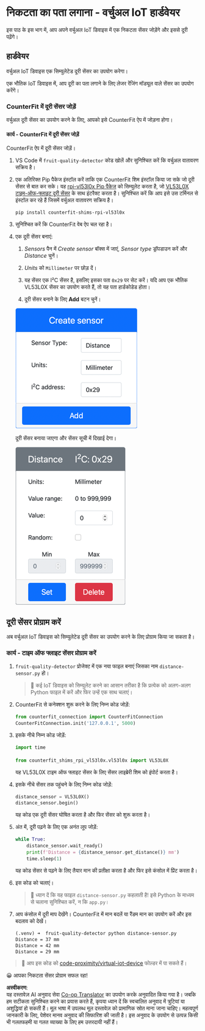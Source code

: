 <!--
CO_OP_TRANSLATOR_METADATA:
{
  "original_hash": "7e9f05bdc50a40fd924b1d66934471bf",
  "translation_date": "2025-08-25T16:42:12+00:00",
  "source_file": "4-manufacturing/lessons/4-trigger-fruit-detector/virtual-device-proximity.md",
  "language_code": "hi"
}
-->
# निकटता का पता लगाना - वर्चुअल IoT हार्डवेयर

इस पाठ के इस भाग में, आप अपने वर्चुअल IoT डिवाइस में एक निकटता सेंसर जोड़ेंगे और इससे दूरी पढ़ेंगे।

## हार्डवेयर

वर्चुअल IoT डिवाइस एक सिम्युलेटेड दूरी सेंसर का उपयोग करेगा।

एक भौतिक IoT डिवाइस में, आप दूरी का पता लगाने के लिए लेजर रेंजिंग मॉड्यूल वाले सेंसर का उपयोग करेंगे।

### CounterFit में दूरी सेंसर जोड़ें

वर्चुअल दूरी सेंसर का उपयोग करने के लिए, आपको इसे CounterFit ऐप में जोड़ना होगा।

#### कार्य - CounterFit में दूरी सेंसर जोड़ें

CounterFit ऐप में दूरी सेंसर जोड़ें।

1. VS Code में `fruit-quality-detector` कोड खोलें और सुनिश्चित करें कि वर्चुअल वातावरण सक्रिय है।

1. एक अतिरिक्त Pip पैकेज इंस्टॉल करें ताकि एक CounterFit शिम इंस्टॉल किया जा सके जो दूरी सेंसर से बात कर सके। यह [rpi-vl53l0x Pip पैकेज](https://pypi.org/project/rpi-vl53l0x/) को सिम्युलेट करता है, जो [VL53L0X टाइम-ऑफ-फ्लाइट दूरी सेंसर](https://wiki.seeedstudio.com/Grove-Time_of_Flight_Distance_Sensor-VL53L0X/) के साथ इंटरैक्ट करता है। सुनिश्चित करें कि आप इसे उस टर्मिनल से इंस्टॉल कर रहे हैं जिसमें वर्चुअल वातावरण सक्रिय है।

    ```sh
    pip install counterfit-shims-rpi-vl53l0x
    ```

1. सुनिश्चित करें कि CounterFit वेब ऐप चल रहा है।

1. एक दूरी सेंसर बनाएं:

    1. *Sensors* पैन में *Create sensor* बॉक्स में जाएं, *Sensor type* ड्रॉपडाउन करें और *Distance* चुनें।

    1. *Units* को `Millimeter` पर छोड़ दें।

    1. यह सेंसर एक I²C सेंसर है, इसलिए इसका पता `0x29` पर सेट करें। यदि आप एक भौतिक VL53L0X सेंसर का उपयोग करते हैं, तो यह पता हार्डकोडेड होता।

    1. दूरी सेंसर बनाने के लिए **Add** बटन चुनें।

    ![दूरी सेंसर सेटिंग्स](../../../../../translated_images/counterfit-create-distance-sensor.967c9fb98f27888d95920c9784d004c972490eb71f70397fe13bd70a79a879a3.hi.png)

    दूरी सेंसर बनाया जाएगा और सेंसर सूची में दिखाई देगा।

    ![दूरी सेंसर बनाया गया](../../../../../translated_images/counterfit-distance-sensor.079eefeeea0b68afc36431ce8fcbe2f09a7e4916ed1cd5cb30e696db53bc18fa.hi.png)

## दूरी सेंसर प्रोग्राम करें

अब वर्चुअल IoT डिवाइस को सिम्युलेटेड दूरी सेंसर का उपयोग करने के लिए प्रोग्राम किया जा सकता है।

### कार्य - टाइम ऑफ फ्लाइट सेंसर प्रोग्राम करें

1. `fruit-quality-detector` प्रोजेक्ट में एक नया फाइल बनाएं जिसका नाम `distance-sensor.py` हो।

    > 💁 कई IoT डिवाइस को सिम्युलेट करने का आसान तरीका है कि प्रत्येक को अलग-अलग Python फाइल में करें और फिर उन्हें एक साथ चलाएं।

1. CounterFit से कनेक्शन शुरू करने के लिए निम्न कोड जोड़ें:

    ```python
    from counterfit_connection import CounterFitConnection
    CounterFitConnection.init('127.0.0.1', 5000)
    ```

1. इसके नीचे निम्न कोड जोड़ें:

    ```python
    import time
    
    from counterfit_shims_rpi_vl53l0x.vl53l0x import VL53L0X
    ```

    यह VL53L0X टाइम ऑफ फ्लाइट सेंसर के लिए सेंसर लाइब्रेरी शिम को इंपोर्ट करता है।

1. इसके नीचे सेंसर तक पहुंचने के लिए निम्न कोड जोड़ें:

    ```python
    distance_sensor = VL53L0X()
    distance_sensor.begin()
    ```

    यह कोड एक दूरी सेंसर घोषित करता है और फिर सेंसर को शुरू करता है।

1. अंत में, दूरी पढ़ने के लिए एक अनंत लूप जोड़ें:

    ```python
    while True:
        distance_sensor.wait_ready()
        print(f'Distance = {distance_sensor.get_distance()} mm')
        time.sleep(1)
    ```

    यह कोड सेंसर से पढ़ने के लिए तैयार मान की प्रतीक्षा करता है और फिर इसे कंसोल में प्रिंट करता है।

1. इस कोड को चलाएं।

    > 💁 ध्यान दें कि यह फाइल `distance-sensor.py` कहलाती है! इसे Python के माध्यम से चलाना सुनिश्चित करें, न कि `app.py`।

1. आप कंसोल में दूरी माप देखेंगे। CounterFit में मान बदलें या रैंडम मान का उपयोग करें और इस बदलाव को देखें।

    ```output
    (.venv) ➜  fruit-quality-detector python distance-sensor.py 
    Distance = 37 mm
    Distance = 42 mm
    Distance = 29 mm
    ```

> 💁 आप इस कोड को [code-proximity/virtual-iot-device](../../../../../4-manufacturing/lessons/4-trigger-fruit-detector/code-proximity/virtual-iot-device) फोल्डर में पा सकते हैं।

😀 आपका निकटता सेंसर प्रोग्राम सफल रहा!

**अस्वीकरण**:  
यह दस्तावेज़ AI अनुवाद सेवा [Co-op Translator](https://github.com/Azure/co-op-translator) का उपयोग करके अनुवादित किया गया है। जबकि हम सटीकता सुनिश्चित करने का प्रयास करते हैं, कृपया ध्यान दें कि स्वचालित अनुवाद में त्रुटियां या अशुद्धियां हो सकती हैं। मूल भाषा में उपलब्ध मूल दस्तावेज़ को प्रामाणिक स्रोत माना जाना चाहिए। महत्वपूर्ण जानकारी के लिए, पेशेवर मानव अनुवाद की सिफारिश की जाती है। इस अनुवाद के उपयोग से उत्पन्न किसी भी गलतफहमी या गलत व्याख्या के लिए हम उत्तरदायी नहीं हैं।